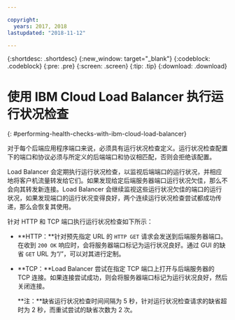 ```yaml
---

copyright:
  years: 2017, 2018
lastupdated: "2018-11-12"

---
```


{:shortdesc: .shortdesc}
{:new_window: target="_blank"}
{:codeblock: .codeblock}
{:pre: .pre}
{:screen: .screen}
{:tip: .tip}
{:download: .download}

# 使用 IBM Cloud Load Balancer 执行运行状况检查
{: #performing-health-checks-with-ibm-cloud-load-balancer}

对于每个后端应用程序端口来说，必须具有运行状况检查定义。运行状况检查配置下的端口和协议必须与所定义的后端端口和协议相匹配，否则会拒绝该配置。 

Load Balancer 会定期执行运行状况检查，以监视后端端口的运行状况，并相应地将客户机流量转发给它们。如果发现给定后端服务器端口运行状况欠佳，那么不会向其转发新连接。Load Balancer 会继续监视这些运行状况欠佳的端口的运行状况，如果发现端口的运行状况变得良好，两个连续运行状况检查尝试都成功传递，那么会恢复其使用。 

针对 HTTP 和 TCP 端口执行运行状况检查如下所示：

* **HTTP：**针对预先指定 URL 的 `HTTP GET` 请求会发送到后端服务器端口。在收到 `200 OK` 响应时，会将服务器端口标记为运行状况良好。通过 GUI 的缺省 `GET` URL 为“/”，可以对其进行定制。 

* **TCP：**Load Balancer 尝试在指定 TCP 端口上打开与后端服务器的 TCP 连接。如果连接尝试成功，则会将服务器端口标记为运行状况良好，然后关闭连接。 

	**注：**缺省运行状况检查时间间隔为 5 秒，针对运行状况检查请求的缺省超时为 2 秒，而重试尝试的缺省次数为 2 次。 
